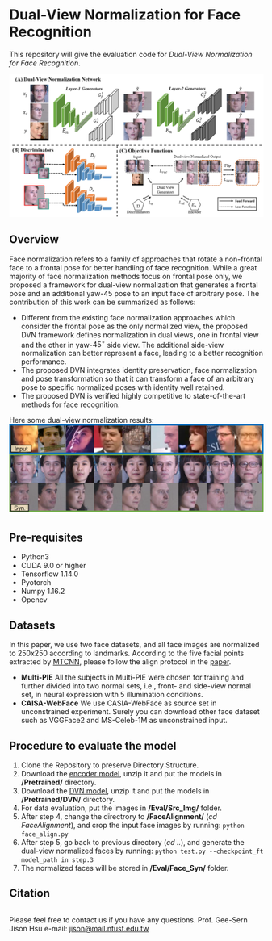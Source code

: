# Dual-View Normalization for Face Recognition
This repository will give the evaluation code for *Dual-View Normalization for Face Recognition*.


![Alt text](./imgs/Architecture.png)


Overview
--
Face normalization refers to a family of approaches that rotate a non-frontal face to a frontal pose for better handling of face recognition. While a great majority of face normalization methods focus on frontal pose only, we proposed a framework for dual-view normalization that generates a frontal pose and an additional yaw-45 pose to an input face of arbitrary pose. The contribution of this work can be summarized as follows:
- Different from the existing face normalization approaches which consider the frontal pose as the only normalized view, the proposed DVN framework defines normalization in dual views, one in frontal view and the other in yaw-$45^{\circ}$ side view. The additional side-view normalization can better represent a face, leading to a better recognition performance. 
- The proposed DVN integrates identity preservation, face normalization and pose transformation so that it can transform a face of an arbitrary pose to specific normalized poses with identity well retained.      
- The proposed DVN is verified highly competitive to state-of-the-art methods for face recognition.

Here some dual-view normalization results:
![Alt text](./imgs/DualView_Results.png)

Pre-requisites
-- 
- Python3
- CUDA 9.0 or higher
- Tensorflow 1.14.0
- Pyotorch 
- Numpy 1.16.2
- Opencv


Datasets
--
In this paper, we use two face datasets, and all face images are normalized to 250x250 according to landmarks. According to the five facial points extracted by [MTCNN](https://arxiv.org/abs/1604.02878), please follow the align protocol in the [paper]().
- **Multi-PIE** All the subjects in Multi-PIE were chosen for training and further divided into two normal sets, i.e., front- and side-view normal set, in neural expression with 5 illumination conditions.
- **CAISA-WebFace** We use CASIA-WebFace as source set in unconstrained experiment. Surely you can download other face dataset such as VGGFace2 and MS-Celeb-1M as unconstrained input. 
 
 
Procedure to evaluate the model
--
1. Clone the Repository to preserve Directory Structure. 
2. Download the [encoder model](https://drive.google.com/open?id=1yk_GN-rKWitRiw_6iXE0bEZu4G_rRfPT), unzip it and put the models in **/Pretrained/** directory.
3. Download the [DVN model](https://drive.google.com/open?id=1-GPU7OBgUJydpRW1YWaojir_BSSr3_X_), unzip it and put the models in **/Pretrained/DVN/** directory.
4. For data evaluation, put the images in **/Eval/Src_Img/** folder. 
5. After step 4, change the directrory to **/FaceAlignment/** (*cd FaceAlignment*), and crop the input face images by running:
```python face_align.py```
6. After step 5, go back to previous directory (*cd ..*), and generate the dual-view normalized faces by running:
```python test.py --checkpoint_ft model_path in step.3```
7. The normalized faces will be stored in **/Eval/Face_Syn/** folder.

 
Citation
--
```
```
Please feel free to contact us if you have any questions. Prof. Gee-Sern Jison Hsu e-mail: jison@mail.ntust.edu.tw
